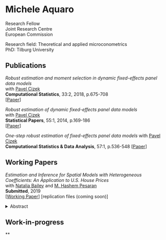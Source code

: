 # Michele Aquaro

Research Fellow<br/>
Joint Research Centre<br/>
European Commission

Research field: Theoretical and applied microconometrics<br/>
PhD: Tilburg University<br/>

## Publications
*Robust estimation and moment selection in dynamic fixed-effects panel data models*<br/>
with [Pavel Cizek](https://research.tilburguniversity.edu/en/persons/pavel-cizek)<br/>
**Computational Statistics**, 33:2, 2018, p.675-708<br/>
[[Paper](https://doi.org/10.1007/s00180-017-0782-7)]

*Robust estimation of dynamic fixed-effects panel data models*<br/>
with [Pavel Cizek](https://research.tilburguniversity.edu/en/persons/pavel-cizek)<br/>
**Statistical Papers**, 55:1, 2014, p.169-186<br/>
[[Paper](https://doi.org/10.1007/s00362-013-0545-7)]

*One-step robust estimation of fixed-effects panel data models*
with [Pavel Cizek](https://research.tilburguniversity.edu/en/persons/pavel-cizek)<br/>
**Computational Statistics & Data Analysis**, 57:1, p.536-548
[[Paper](https://doi.org/10.1016/j.csda.2012.07.003)]

## Working Papers
*Estimation and Inference for Spatial Models with Heterogeneous Coefficients: An Application to U.S. House Prices*<br/>
with [Natalia Bailey](https://research.monash.edu/en/persons/natalia-bailey) and [M. Hashem Pesaran](http://www.econ.cam.ac.uk/people/emeritus/mhp1)<br/>
**Submitted**, 2019<br/>
[[Working Paper](https://papers.ssrn.com/sol3/papers.cfm?abstract_id=3352906)]
[replication files (coming soon)]
<details>
  <summary>Abstract</summary>
  This paper considers the problem of identification, estimation and inference in the case of spatial panel data models with heterogeneous spatial lag coefficients, with and without (weakly) exogenous regressors, and subject to heteroskedastic errors. A quasi maximum likelihood (QML) estimation procedure is developed and the conditions for identification of spatial coefficients are derived. Regularity conditions are established for the QML estimators of individual spatial coefficients, as well as their means (the mean group estimators), to be consistent and asymptotically normal. Small sample properties of the proposed estimators are investigated by Monte Carlo simulations for Gaussian and non-Gaussian errors, and with spatial weight matrices of differing degrees of sparsity. The simulation results are in line with the paper's key theoretical findings even for panels with moderate time dimensions, irrespective of the number of cross section units. An empirical application to U.S. house price changes during the 1975-2014 period shows a significant degree of heterogeneity in spill-over effects over the 338 Metropolitan Statistical Areas considered.  
  </details>

## Work-in-progress
**
